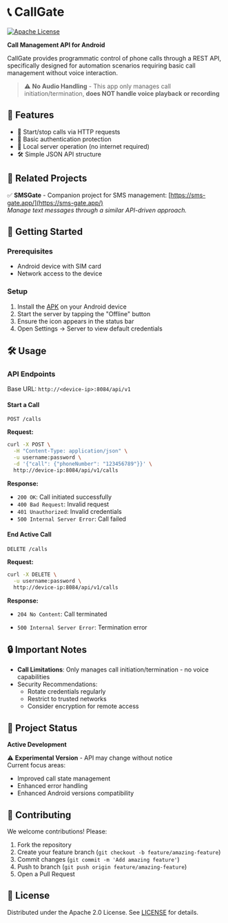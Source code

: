 # 📞 CallGate 

[![Apache License](https://img.shields.io/badge/License-Apache%202.0-blue.svg)](https://opensource.org/licenses/Apache-2.0)

**Call Management API for Android**  

CallGate provides programmatic control of phone calls through a REST API, specifically designed for automation scenarios requiring basic call management without voice interaction.

> ⚠️ **No Audio Handling** - This app only manages call initiation/termination, **does NOT handle voice playback or recording**

## 🌟 Features

- 📲 Start/stop calls via HTTP requests
- 🔐 Basic authentication protection
- 📶 Local server operation (no internet required)
- 🛠️ Simple JSON API structure

## 📌 Related Projects

✅ **SMSGate** - Companion project for SMS management: [https://sms-gate.app/](https://sms-gate.app/)  
_Manage text messages through a similar API-driven approach._

## 🚀 Getting Started

### Prerequisites
- Android device with SIM card
- Network access to the device

### Setup
1. Install the [APK](https://github.com/call-gate-app/android-app/releases/latest) on your Android device
2. Start the server by tapping the "Offline" button
3. Ensure the icon appears in the status bar
4. Open Settings → Server to view default credentials

## 🛠️ Usage

### API Endpoints
Base URL: `http://<device-ip>:8084/api/v1`

#### Start a Call
```http
POST /calls
```
**Request:**
```bash
curl -X POST \
  -H "Content-Type: application/json" \
  -u username:password \
  -d '{"call": {"phoneNumber": "123456789"}}' \
  http://device-ip:8084/api/v1/calls
```
**Response:**
- `200 OK`: Call initiated successfully
- `400 Bad Request`: Invalid request
- `401 Unauthorized`: Invalid credentials
- `500 Internal Server Error`: Call failed

#### End Active Call
```http
DELETE /calls
```
**Request:**
```bash
curl -X DELETE \
  -u username:password \
  http://device-ip:8084/api/v1/calls
```
**Response:**
- `204 No Content`: Call terminated
<!-- - `404 Not Found`: No active call -->
- `500 Internal Server Error`: Termination error

## 🔒 Important Notes

- **Call Limitations**: Only manages call initiation/termination - no voice capabilities
- Security Recommendations:
  - Rotate credentials regularly
  - Restrict to trusted networks
  - Consider encryption for remote access

## 📌 Project Status

**Active Development**

⚠️ **Experimental Version** - API may change without notice  
Current focus areas:
- Improved call state management
- Enhanced error handling
- Enhanced Android versions compatibility

## 🤝 Contributing

We welcome contributions! Please:
1. Fork the repository
2. Create your feature branch (`git checkout -b feature/amazing-feature`)
3. Commit changes (`git commit -m 'Add amazing feature'`)
4. Push to branch (`git push origin feature/amazing-feature`)
5. Open a Pull Request

## 📜 License

Distributed under the Apache 2.0 License. See [LICENSE](LICENSE) for details.
